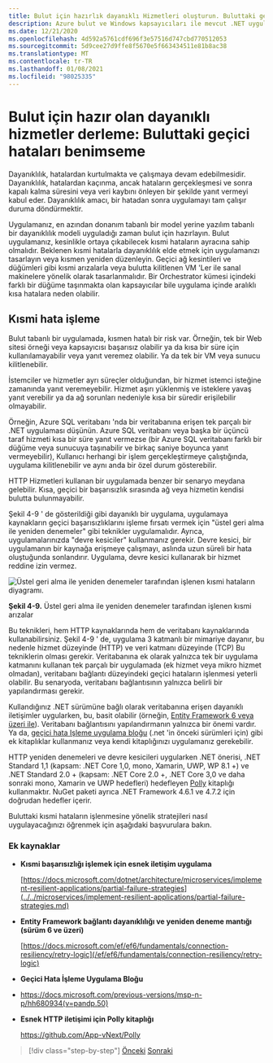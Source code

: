 ```yaml
---
title: Bulut için hazırlık dayanıklı Hizmetleri oluşturun. Buluttaki geçici hataları benimseme
description: Azure bulut ve Windows kapsayıcıları ile mevcut .NET uygulamalarını modernleştirin | Bulut için hazırlık dayanıklı Hizmetleri oluşturun. Buluttaki geçici hataları benimseme
ms.date: 12/21/2020
ms.openlocfilehash: 4d592a5761cdf696f3e57516d747cbd770512053
ms.sourcegitcommit: 5d9cee27d9ffe8f5670e5f663434511e81b8ac38
ms.translationtype: MT
ms.contentlocale: tr-TR
ms.lasthandoff: 01/08/2021
ms.locfileid: "98025335"
---
```

# <a name="build-resilient-services-ready-for-the-cloud-embrace-transient-failures-in-the-cloud"></a>Bulut için hazır olan dayanıklı hizmetler derleme: Buluttaki geçici hataları benimseme

Dayanıklılık, hatalardan kurtulmakta ve çalışmaya devam edebilmesidir. Dayanıklılık, hatalardan kaçınma, ancak hataların gerçekleşmesi ve sonra kapalı kalma süresini veya veri kaybını önleyen bir şekilde yanıt vermeyi kabul eder. Dayanıklılık amacı, bir hatadan sonra uygulamayı tam çalışır duruma döndürmektir.

Uygulamanız, en azından donanım tabanlı bir model yerine yazılım tabanlı bir dayanıklılık modeli uyguladığı zaman bulut için hazırlayın. Bulut uygulamanız, kesinlikle ortaya çıkabilecek kısmi hataların ayracına sahip olmalıdır. Beklenen kısmi hatalarla dayanıklılık elde etmek için uygulamanızı tasarlayın veya kısmen yeniden düzenleyin. Geçici ağ kesintileri ve düğümleri gibi kısmi arızalarla veya bulutta kilitlenen VM 'Ler ile sanal makinelere yönelik olarak tasarlanmalıdır. Bir Orchestrator kümesi içindeki farklı bir düğüme taşınmakta olan kapsayıcılar bile uygulama içinde aralıklı kısa hatalara neden olabilir.

## <a name="handling-partial-failure"></a>Kısmi hata işleme

Bulut tabanlı bir uygulamada, kısmen hatalı bir risk var. Örneğin, tek bir Web sitesi örneği veya kapsayıcısı başarısız olabilir ya da kısa bir süre için kullanılamayabilir veya yanıt veremez olabilir. Ya da tek bir VM veya sunucu kilitlenebilir.

İstemciler ve hizmetler ayrı süreçler olduğundan, bir hizmet istemci isteğine zamanında yanıt veremeyebilir. Hizmet aşırı yüklenmiş ve isteklere yavaş yanıt verebilir ya da ağ sorunları nedeniyle kısa bir süredir erişilebilir olmayabilir.

Örneğin, Azure SQL veritabanı 'nda bir veritabanına erişen tek parçalı bir .NET uygulaması düşünün. Azure SQL veritabanı veya başka bir üçüncü taraf hizmeti kısa bir süre yanıt vermezse (bir Azure SQL veritabanı farklı bir düğüme veya sunucuya taşınabilir ve birkaç saniye boyunca yanıt vermeyebilir), Kullanıcı herhangi bir işlem gerçekleştirmeye çalıştığında, uygulama kilitlenebilir ve aynı anda bir özel durum gösterebilir.

HTTP Hizmetleri kullanan bir uygulamada benzer bir senaryo meydana gelebilir. Kısa, geçici bir başarısızlık sırasında ağ veya hizmetin kendisi bulutta bulunmayabilir.

Şekil 4-9 ' de gösterildiği gibi dayanıklı bir uygulama, uygulamaya kaynakların geçici başarısızlıklarını işleme fırsatı vermek için "üstel geri alma ile yeniden denemeler" gibi teknikler uygulamalıdır. Ayrıca, uygulamalarınızda "devre kesiciler" kullanmanız gerekir. Devre kesici, bir uygulamanın bir kaynağa erişmeye çalışmayı, aslında uzun süreli bir hata oluştuğunda sonlandırır. Uygulama, devre kesici kullanarak bir hizmet reddine izin vermez.

![Üstel geri alma ile yeniden denemeler tarafından işlenen kısmi hataların diyagramı.](./media/retry-partial-failures.png)

**Şekil 4-9.** Üstel geri alma ile yeniden denemeler tarafından işlenen kısmi arızalar

Bu teknikleri, hem HTTP kaynaklarında hem de veritabanı kaynaklarında kullanabilirsiniz. Şekil 4-9 ' de, uygulama 3 katmanlı bir mimariye dayanır, bu nedenle hizmet düzeyinde (HTTP) ve veri katmanı düzeyinde (TCP) Bu tekniklerin olması gerekir. Veritabanına ek olarak yalnızca tek bir uygulama katmanını kullanan tek parçalı bir uygulamada (ek hizmet veya mikro hizmet olmadan), veritabanı bağlantı düzeyindeki geçici hataların işlenmesi yeterli olabilir. Bu senaryoda, veritabanı bağlantısının yalnızca belirli bir yapılandırması gerekir.

Kullandığınız .NET sürümüne bağlı olarak veritabanına erişen dayanıklı iletişimler uygularken, bu, basit olabilir (örneğin, [Entity Framework 6 veya üzeri ile](/ef/ef6/fundamentals/connection-resiliency/retry-logic)). Veritabanı bağlantısını yapılandırmanın yalnızca bir önemi vardır. Ya da, [geçici hata Işleme uygulama bloğu](/previous-versions/msp-n-p/hh680934(v=pandp.50)) (.net 'in önceki sürümleri için) gibi ek kitaplıklar kullanmanız veya kendi kitaplığınızı uygulamanız gerekebilir.

HTTP yeniden denemeleri ve devre kesicileri uygularken .NET önerisi, .NET Standard 1,1 (kapsam: .NET Core 1,0, mono, Xamarin, UWP, WP 8.1 +) ve .NET Standard 2.0 + (kapsam: .NET Core 2.0 +, .NET Core 3,0 ve daha sonraki mono, Xamarin ve UWP hedefleri) hedefleyen [Polly](https://github.com/App-vNext/Polly) kitaplığı kullanmaktır. NuGet paketi ayrıca .NET Framework 4.6.1 ve 4.7.2 için doğrudan hedefler içerir.

Buluttaki kısmi hataların işlenmesine yönelik stratejileri nasıl uygulayacağınızı öğrenmek için aşağıdaki başvurulara bakın.

### <a name="additional-resources"></a>Ek kaynaklar

- **Kısmi başarısızlığı işlemek için esnek iletişim uygulama**

    [https://docs.microsoft.com/dotnet/architecture/microservices/implement-resilient-applications/partial-failure-strategies](../../microservices/implement-resilient-applications/partial-failure-strategies.md)

- **Entity Framework bağlantı dayanıklılığı ve yeniden deneme mantığı (sürüm 6 ve üzeri)**

    [https://docs.microsoft.com/ef/ef6/fundamentals/connection-resiliency/retry-logic](/ef/ef6/fundamentals/connection-resiliency/retry-logic)

- **Geçici Hata İşleme Uygulama Bloğu**

- <https://docs.microsoft.com/previous-versions/msp-n-p/hh680934(v=pandp.50)>

- **Esnek HTTP iletişimi için Polly kitaplığı**

    <https://github.com/App-vNext/Polly>

>[!div class="step-by-step"]
>[Önceki](when-to-deploy-windows-containers-to-azure-container-service-kubernetes.md) 
> [Sonraki](modernize-your-apps-with-monitoring-and-telemetry.md)
